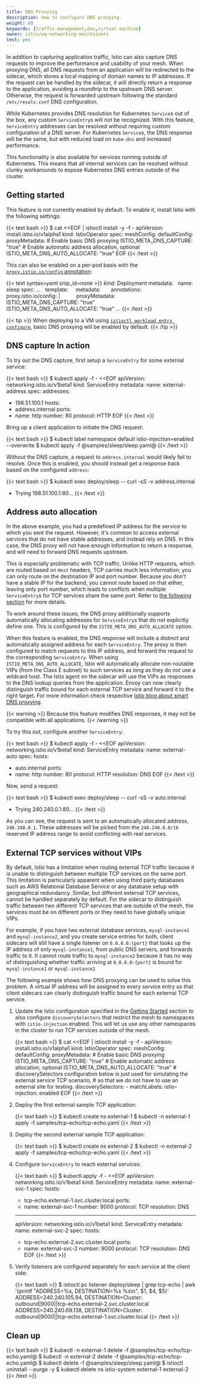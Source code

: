 ```yaml
---
title: DNS Proxying
description: How to configure DNS proxying.
weight: 60
keywords: [traffic-management,dns,virtual-machine]
owner: istio/wg-networking-maintainers
test: yes
---
```


In addition to capturing application traffic, Istio can also capture DNS requests to improve the performance and usability of your mesh.
When proxying DNS, all DNS requests from an application will be redirected to the sidecar, which stores a local mapping of domain names to IP addresses. If the request can be handled by the sidecar, it will directly return a response to the application, avoiding a roundtrip to the upstream DNS server. Otherwise, the request is forwarded upstream following the standard `/etc/resolv.conf` DNS configuration.

While Kubernetes provides DNS resolution for Kubernetes `Service`s out of the box, any custom `ServiceEntry`s will not be recognized. With this feature, `ServiceEntry` addresses can be resolved without requiring custom configuration of a DNS server. For Kubernetes `Service`s, the DNS response will be the same, but with reduced load on `kube-dns` and increased performance.

This functionality is also available for services running outside of Kubernetes. This means that all internal services can be resolved without clunky workarounds to expose Kubernetes DNS entries outside of the cluster.

## Getting started

This feature is not currently enabled by default. To enable it, install Istio with the following settings:

{{< text bash >}}
$ cat <<EOF | istioctl install -y -f -
apiVersion: install.istio.io/v1alpha1
kind: IstioOperator
spec:
  meshConfig:
    defaultConfig:
      proxyMetadata:
        # Enable basic DNS proxying
        ISTIO_META_DNS_CAPTURE: "true"
        # Enable automatic address allocation, optional
        ISTIO_META_DNS_AUTO_ALLOCATE: "true"
EOF
{{< /text >}}

This can also be enabled on a per-pod basis with the [`proxy.istio.io/config` annotation](/docs/reference/config/annotations/):

{{< text syntax=yaml snip_id=none >}}
kind: Deployment
metadata:
  name: sleep
spec:
...
  template:
    metadata:
      annotations:
        proxy.istio.io/config: |
          proxyMetadata:
            ISTIO_META_DNS_CAPTURE: "true"
            ISTIO_META_DNS_AUTO_ALLOCATE: "true"
...
{{< /text >}}

{{< tip >}}
When deploying to a VM using [`istioctl workload entry configure`](/docs/setup/install/virtual-machine/), basic DNS proxying will be enabled by default.
{{< /tip >}}

## DNS capture In action

To try out the DNS capture, first setup a `ServiceEntry` for some external service:

{{< text bash >}}
$ kubectl apply -f - <<EOF
apiVersion: networking.istio.io/v1beta1
kind: ServiceEntry
metadata:
  name: external-address
spec:
  addresses:
  - 198.51.100.1
  hosts:
  - address.internal
  ports:
  - name: http
    number: 80
    protocol: HTTP
EOF
{{< /text >}}

Bring up a client application to initiate the DNS request:

{{< text bash >}}
$ kubectl label namespace default istio-injection=enabled --overwrite
$ kubectl apply -f @samples/sleep/sleep.yaml@
{{< /text >}}

Without the DNS capture, a request to `address.internal` would likely fail to resolve. Once this is enabled, you should instead get a response back based on the configured `address`:

{{< text bash >}}
$ kubectl exec deploy/sleep -- curl -sS -v address.internal
*   Trying 198.51.100.1:80...
{{< /text >}}

## Address auto allocation

In the above example, you had a predefined IP address for the service to which you sent the request. However, it's common to access external services that do not have stable addresses, and instead rely on DNS. In this case, the DNS proxy will not have enough information to return a response, and will need to forward DNS requests upstream.

This is especially problematic with TCP traffic. Unlike HTTP requests, which are routed based on `Host` headers, TCP carries much less information; you can only route on the destination IP and port number. Because you don't have a stable IP for the backend, you cannot route based on that either, leaving only port number, which leads to conflicts when multiple `ServiceEntry`s for TCP services share the same port. Refer
to [the following section](#external-tcp-services-without-vips) for more details.

To work around these issues, the DNS proxy additionally supports automatically allocating addresses for `ServiceEntry`s that do not explicitly define one. This is configured by the `ISTIO_META_DNS_AUTO_ALLOCATE` option.

When this feature is enabled, the DNS response will include a distinct and automatically assigned address for each `ServiceEntry`. The proxy is then configured to match requests to this IP address, and forward the request to the corresponding `ServiceEntry`. When using `ISTIO_META_DNS_AUTO_ALLOCATE`, Istio will automatically allocate non-routable VIPs (from the Class E subnet) to such services as long as they do not use a wildcard host. The Istio agent on the sidecar will use the VIPs as responses to the DNS lookup queries from the application. Envoy can now clearly distinguish traffic bound for each external TCP service and forward it to the right target. For more information check respective [Istio blog about smart DNS proxying](/blog/2020/dns-proxy/#automatic-vip-allocation-where-possible).

{{< warning >}}
Because this feature modifies DNS responses, it may not be compatible with all applications.
{{< /warning >}}

To try this out, configure another `ServiceEntry`:

{{< text bash >}}
$ kubectl apply -f - <<EOF
apiVersion: networking.istio.io/v1beta1
kind: ServiceEntry
metadata:
  name: external-auto
spec:
  hosts:
  - auto.internal
  ports:
  - name: http
    number: 80
    protocol: HTTP
  resolution: DNS
EOF
{{< /text >}}

Now, send a request:

{{< text bash >}}
$ kubectl exec deploy/sleep -- curl -sS -v auto.internal
*   Trying 240.240.0.1:80...
{{< /text >}}

As you can see, the request is sent to an automatically allocated address, `240.240.0.1`. These addresses will be picked from the `240.240.0.0/16` reserved IP address range to avoid conflicting with real services.

## External TCP services without VIPs

By default, Istio has a limitation when routing external TCP traffic because it is unable to distinguish between multiple TCP services on the same port. This limitation is particularly apparent when using third party databases such as AWS Relational Database Service or any database setup with geographical redundancy. Similar, but different external TCP services, cannot be handled separately by default. For the sidecar to distinguish traffic between two different TCP services that are outside of the mesh, the services must be on different ports or they need to have globally unique VIPs.

For example, if you have two external database services, `mysql-instance1` and `mysql-instance2`, and you create service entries for both, client sidecars will still have a single listener on `0.0.0.0:{port}` that looks up the IP address of only `mysql-instance1`, from public DNS servers, and forwards traffic to it. It cannot route traffic to `mysql-instance2` because it has no way of distinguishing whether traffic arriving at `0.0.0.0:{port}` is bound for `mysql-instance1` or `mysql-instance2`.

The following example shows how DNS proxying can be used to solve this problem.
A virtual IP address will be assigned to every service entry so that client sidecars can clearly distinguish traffic bound for each external TCP service.

1.  Update the Istio configuration specified in the [Getting Started](#getting-started) section to also configure `discoverySelectors` that restrict the mesh to namespaces with `istio-injection` enabled. This will let us use any other namespaces in the cluster to run TCP services outside of the mesh.

    {{< text bash >}}
    $ cat <<EOF | istioctl install -y -f -
    apiVersion: install.istio.io/v1alpha1
    kind: IstioOperator
    spec:
      meshConfig:
        defaultConfig:
          proxyMetadata:
            # Enable basic DNS proxying
            ISTIO_META_DNS_CAPTURE: "true"
            # Enable automatic address allocation, optional
            ISTIO_META_DNS_AUTO_ALLOCATE: "true"
        # discoverySelectors configuration below is just used for simulating the external service TCP scenario,
        # so that we do not have to use an external site for testing.
        discoverySelectors:
        - matchLabels:
            istio-injection: enabled
    EOF
    {{< /text >}}

1.  Deploy the first external sample TCP application:

    {{< text bash >}}
    $ kubectl create ns external-1
    $ kubectl -n external-1 apply -f samples/tcp-echo/tcp-echo.yaml
    {{< /text >}}

1.  Deploy the second external sample TCP application:

    {{< text bash >}}
    $ kubectl create ns external-2
    $ kubectl -n external-2 apply -f samples/tcp-echo/tcp-echo.yaml
    {{< /text >}}

1.  Configure `ServiceEntry` to reach external services:

    {{< text bash >}}
    $ kubectl apply -f - <<EOF
    apiVersion: networking.istio.io/v1beta1
    kind: ServiceEntry
    metadata:
      name: external-svc-1
    spec:
      hosts:
      - tcp-echo.external-1.svc.cluster.local
      ports:
      - name: external-svc-1
        number: 9000
        protocol: TCP
      resolution: DNS
    ---
    apiVersion: networking.istio.io/v1beta1
    kind: ServiceEntry
    metadata:
      name: external-svc-2
    spec:
      hosts:
      - tcp-echo.external-2.svc.cluster.local
      ports:
      - name: external-svc-2
        number: 9000
        protocol: TCP
      resolution: DNS
    EOF
    {{< /text >}}

1.  Verify listeners are configured separately for each service at the client side:

    {{< text bash >}}
    $ istioctl pc listener deploy/sleep | grep tcp-echo | awk '{printf "ADDRESS=%s, DESTINATION=%s %s\n", $1, $4, $5}'
    ADDRESS=240.240.105.94, DESTINATION=Cluster: outbound|9000||tcp-echo.external-2.svc.cluster.local
    ADDRESS=240.240.69.138, DESTINATION=Cluster: outbound|9000||tcp-echo.external-1.svc.cluster.local
    {{< /text >}}

## Clean up

{{< text bash >}}
$ kubectl -n external-1 delete -f @samples/tcp-echo/tcp-echo.yaml@
$ kubectl -n external-2 delete -f @samples/tcp-echo/tcp-echo.yaml@
$ kubectl delete -f @samples/sleep/sleep.yaml@
$ istioctl uninstall --purge -y
$ kubectl delete ns istio-system external-1 external-2
{{< /text >}}

